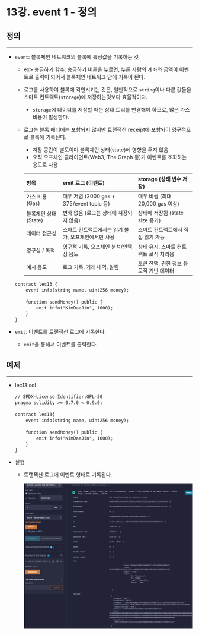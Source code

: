 # 13강. event 1 - 정의

## 정의

---

- `event`: 블록체인 네트워크의 블록에 특정값을 기록하는 것
    - ex> 송금하기 함수: 송금하기 버튼을 누르면, 누른 사람의 계좌와 금액이 이벤트로 출력이 되어서 블록체인 네트워크 안에 기록이 된다.
    - 로그를 사용하여 블록에 각인시키는 것은, 일반적으로 `string`이나 다른 값들을 스마트 컨트랙트(`storage`)에 저장하는것보다 효율적이다.
        - `storage`에 데이터를 저장할 때는 상태 트리를 변경해야 하므로, 많은 가스 비용이 발생한다.
    - 로그는 블록 헤더에는 포함되지 않지만 트랜잭션 receipt에 포함되어 영구적으로 블록에 기록된다.
        - 저장 공간이 별도이며 블록체인 상태(state)에 영향을 주지 않음
        - 오직 오프체인 클라이언트(Web3, The Graph 등)가 이벤트를 조회하는 용도로 사용
        
        | 항목 | emit 로그 (이벤트) | storage (상태 변수 저장) |
        | --- | --- | --- |
        | 가스 비용 (Gas) | 매우 저렴 (2000 gas + 375/event topic 등) | 매우 비쌈 (최대 20,000 gas 이상) |
        | 블록체인 상태(State) | 변화 없음 (로그는 상태에 저장되지 않음) | 상태에 저장됨 (state size 증가) |
        | 데이터 접근성 | 스마트 컨트랙트에서는 읽기 불가, 오프체인에서만 사용 | 스마트 컨트랙트에서 직접 읽기 가능 |
        | 영구성 / 목적 | 영구적 기록, 오프체인 분석/인덱싱 용도 | 상태 유지, 스마트 컨트랙트 로직 처리용 |
        | 예시 용도 | 로그 기록, 거래 내역, 알림 | 토큰 잔액, 권한 정보 등 로직 기반 데이터 |
    
    ```solidity
    contract lec13 {
        event info(string name, uint256 money);
    
        function sendMoney() public {
            emit info("KimDaeJin", 1000);
        }
    }
    ```
    
- `emit`: 이벤트를 트랜잭션 로그에 기록한다.
    - `emit`을 통해서 이벤트를 출력한다.

## 예제

---

- lec13.sol
    
    ```solidity
    // SPDX-License-Identifier:GPL-30
    pragma solidity >= 0.7.0 < 0.9.0;
    
    contract lec13{
        event info(string name, uint256 money);
        
        function sendMoney() public {
            emit info("KimDaeJin", 1000);
        }
    }
    ```
    
- 실행
    - 트랜잭션 로그에 이벤트 형태로 기록된다.
        
        ![image.png](./image/13/image.png)
